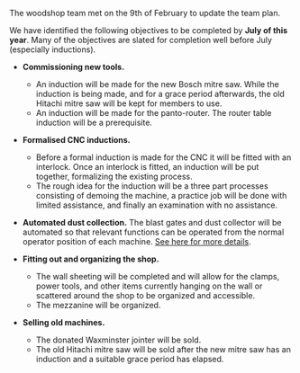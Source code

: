 The woodshop team met on the 9th of February to update the team plan.

We have identified the following objectives to be completed by **July of this year**. Many of the objectives are slated for completion well before July (especially inductions).

* **Commissioning new tools.** 
  * An induction will be made for the new Bosch mitre saw. While the induction is being made, and for a grace period afterwards, the old Hitachi mitre saw will be kept for members to use.
  * An induction will be made for the panto-router. The router table induction will be a prerequisite.

* **Formalised CNC inductions.** 
  * Before a formal induction is made for the CNC it will be fitted with an interlock. Once an interlock is fitted, an induction will be put together, formalizing the existing process. 
  * The rough idea for the induction will be a three part processes consisting of demoing the machine, a practice job will be done with limited assistance, and finally an examination with no assistance.


* **Automated dust collection.** The blast gates and dust collector will be automated so that relevant functions can be operated from the normal operator position of each machine. [See here for more details](https://forum.hsbne.org/t/automated-dust-collection/4411/13).

* **Fitting out and organizing the shop.**   
  * The wall sheeting will be completed and will allow for the clamps, power tools, and other items currently hanging on the wall or scattered around the shop to be organized and accessible. 
  * The mezzanine will be organized.

* **Selling old machines.**
	* The donated Waxminster jointer will be sold.
	* The old Hitachi mitre saw will be sold after the new mitre saw has an induction and a suitable grace period has elapsed.
 


